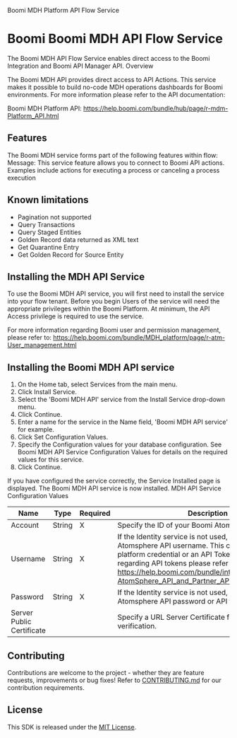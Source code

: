 Boomi MDH Platform API Flow Service

# Boomi Boomi MDH API Flow Service

The Boomi MDH API Flow Service enables direct access to the Boomi Integration and Boomi API Manager API. 
Overview

The Boomi MDH API provides direct access to API Actions. This service makes it possible to build no-code MDH operations dashboards for Boomi environments. For more information please refer to the API documentation:

Boomi MDH Platform API: https://help.boomi.com/bundle/hub/page/r-mdm-Platform_API.html

## Features
The Boomi MDH service forms part of the following features within flow:
Message: This service feature allows you to connect to Boomi API actions. Examples include actions for executing a process or canceling a process execution


## Known limitations
* Pagination not supported
* Query Transactions
* Query Staged Entities
* Golden Record data returned as XML text
 * Get Quarantine Entry
* Get Golden Record for Source Entity

## Installing the MDH API Service
To use the Boomi MDH API service, you will first need to install the service into your flow tenant.
Before you begin
Users of the service will need the appropriate privileges within the Boomi Platform. At minimum, the API Access privilege is required to use the service. 

For more information regarding Boomi user and permission management, please refer to: https://help.boomi.com/bundle/MDH_platform/page/r-atm-User_management.html

## Installing the Boomi MDH API service
1. On the Home tab, select Services from the main menu.
1. Click Install Service.
1. Select the 'Boomi MDH API' service from the Install Service drop-down menu.
1. Click Continue.
1. Enter a name for the service in the Name field, 'Boomi MDH API service' for example.
1. Click Set Configuration Values.
1. Specify the Configuration values for your database configuration. See Boomi MDH API Service Configuration Values for details on the required values for this service.
1. Click Continue.

If you have configured the service correctly, the Service Installed page is displayed. The Boomi MDH API service is now installed.
MDH API Service Configuration Values

Name | Type | Required | Description 
---- | ---- | -------- | -----------
Account | String | X | Specify the ID of your Boomi Atomsphere Account.
Username | String | X | If the Identity service is not used, you must set the Atomsphere API username. This can be a standard platform credential or an API Token. For more info regarding API tokens please refer to: https://help.boomi.com/bundle/integration/page/int-AtomSphere_API_and_Partner_API_authentication.html
Password | String | X | If the Identity service is not used, you must set the Atomsphere API password or API token
Server Public Certificate |  |  | Specify a URL Server Certificate for server verification.

## Contributing

Contributions are welcome to the project - whether they are feature requests, improvements or bug fixes! Refer to [CONTRIBUTING.md](CONTRIBUTING.md) for our contribution requirements.

## License

This SDK is released under the [MIT License](http://opensource.org/licenses/mit-license.php).


